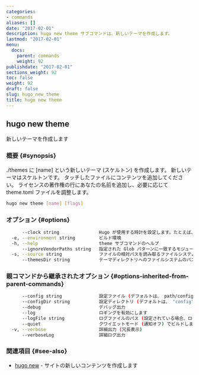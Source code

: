```yaml
---
categories:
- commands
aliases: []
date: "2017-02-01"
description: hugo new theme サブコマンドは、新しいテーマを作成します。
lastmod: "2017-02-01"
menu:
  docs:
    parent: commands
    weight: 92
publishdate: "2017-02-01"
sections_weight: 92
toc: false
weight: 92
draft: false
slug: hugo_new_theme
title: hugo new theme
---
```

## hugo new theme

新しいテーマを作成します

### 概要 {#synopsis}

./themes に [name] という新しいテーマ (スケルトン) を作成します。
新しいテーマはスケルトンです。 タッチしたファイルにコンテンツを追加してください。 
ライセンスの著作権の行にあなたの名前を追加し、必要に応じて theme.toml ファイルを調整します。

```bash
hugo new theme [name] [flags]
```

### オプション {#options}

```bash
      --clock string               Hugo が使用する時計を設定します。たとえば、--clock 2021-11-06T22:30:00.00+09:00
  -e, --environment string         ビルド環境
  -h, --help                       theme サブコマンドのヘルプ
      --ignoreVendorPaths string   指定された Glob パターンに一致するモジュールパスの _vendor を無視します
  -s, --source string              ファイルの相対パスを読み取るファイルシステムのパス
      --themesDir string           テーマディレクトリへのファイルシステムのパス
```

### 親コマンドから継承されたオプション {#options-inherited-from-parent-commands}

```bash
      --config string              設定ファイル (デフォルトは、 path/config.yaml|json|toml)
      --configDir string           設定ディレクトリ (デフォルトは、 "config")
      --debug                      デバッグ出力
      --log                        ロギングを有効にします
      --logFile string             ログファイルのパス (設定されている場合、ログが自動的に有効になります)
      --quiet                      クワイエットモード (通知オフ) でビルドします
  -v, --verbose                    詳細出力 (冗長表示)
      --verboseLog                 詳細ログ出力
```

### 関連項目 {#see-also}

* [hugo new](/commands/hugo_new/)	 - サイトの新しいコンテンツを作成します

